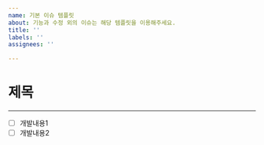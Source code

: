 ```yaml
---
name: 기본 이슈 템플릿
about: 기능과 수정 외의 이슈는 해당 템플릿을 이용해주세요.
title: ''
labels: ''
assignees: ''

---
```


# 제목
---
- [ ] 개발내용1
- [ ] 개발내용2
